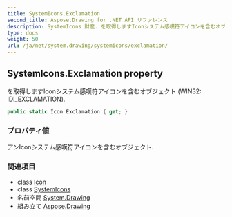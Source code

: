 ```yaml
---
title: SystemIcons.Exclamation
second_title: Aspose.Drawing for .NET API リファレンス
description: SystemIcons 財産. を取得しますIconシステム感嘆符アイコンを含むオブジェクト WIN32 IDI_EXCLAMATION.
type: docs
weight: 50
url: /ja/net/system.drawing/systemicons/exclamation/
---
```

## SystemIcons.Exclamation property

を取得しますIconシステム感嘆符アイコンを含むオブジェクト (WIN32: IDI_EXCLAMATION).

```csharp
public static Icon Exclamation { get; }
```

### プロパティ値

アンIconシステム感嘆符アイコンを含むオブジェクト.

### 関連項目

* class [Icon](../../icon/)
* class [SystemIcons](../)
* 名前空間 [System.Drawing](../../systemicons/)
* 組み立て [Aspose.Drawing](../../../)


